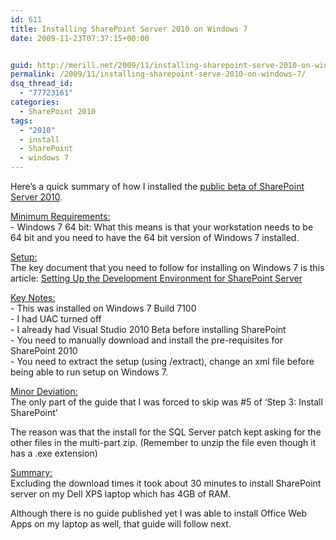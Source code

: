```yaml
---
id: 611
title: Installing SharePoint Server 2010 on Windows 7
date: 2009-11-23T07:37:15+00:00


guid: http://merill.net/2009/11/installing-sharepoint-serve-2010-on-windows-7/
permalink: /2009/11/installing-sharepoint-serve-2010-on-windows-7/
dsq_thread_id:
  - "77723161"
categories:
  - SharePoint 2010
tags:
  - "2010"
  - install
  - SharePoint
  - windows 7
---
```

<p>Here’s a quick summary of how I installed the <a href="http://www.microsoft.com/2010/en/">public beta of SharePoint Server 2010</a>.</p>  <p><u>Minimum Requirements:     <br /></u>- Windows 7 64 bit: What this means is that your workstation needs to be 64 bit and you need to have the 64 bit version of Windows 7 installed.</p>  <p><u>Setup:     <br /></u>The key document that you need to follow for installing on Windows 7 is this article: <a href="http://msdn.microsoft.com/en-us/library/ee554869(office.14).aspx">Setting Up the Development Environment for SharePoint Server</a></p>  <p><u>Key Notes:      <br /></u>- This was installed on Windows 7 Build 7100    <br />- I had UAC turned off    <br />- I already had Visual Studio 2010 Beta before installing SharePoint    <br />- You need to manually download and install the pre-requisites for SharePoint 2010    <br />- You need to extract the setup (using /extract), change an xml file before being able to run setup on Windows 7. </p>  <p><u>Minor Deviation:     <br /></u>The only part of the guide that I was forced to skip was #5 of ‘Step 3: Install SharePoint’</p>  <p>The reason was that the install for the SQL Server patch kept asking for the other files in the multi-part zip. (Remember to unzip the file even though it has a .exe extension)</p>  <p><u>Summary:     <br /></u>Excluding the download times it took about 30 minutes to install SharePoint server on my Dell XPS laptop which has 4GB of RAM.</p>  <p>Although there is no guide published yet I was able to install Office Web Apps on my laptop as well, that guide will follow next.</p>